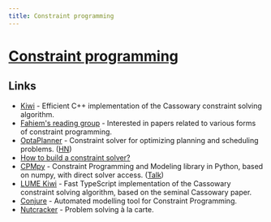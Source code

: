 ```yaml
---
title: Constraint programming
---
```


# [Constraint programming](https://en.wikipedia.org/wiki/Constraint_programming)

## Links

- [Kiwi](https://github.com/nucleic/kiwi) - Efficient C++ implementation of the Cassowary constraint solving algorithm.
- [Fahiem's reading group](http://www.cs.toronto.edu/~ozan/cpgroup/) - Interested in papers related to various forms of constraint programming.
- [OptaPlanner](https://www.optaplanner.org/) - Constraint solver for optimizing planning and scheduling problems. ([HN](https://news.ycombinator.com/item?id=24761714))
- [How to build a constraint solver?](https://opensourc.es/blog/constraint-solver-1/)
- [CPMpy](https://github.com/CPMpy/cpmpy) - Constraint Programming and Modeling library in Python, based on numpy, with direct solver access. ([Talk](https://www.youtube.com/watch?v=A4mmmDAdusQ))
- [LUME Kiwi](https://github.com/lume/kiwi) - Fast TypeScript implementation of the Cassowary constraint solving algorithm, based on the seminal Cassowary paper.
- [Conjure](https://github.com/conjure-cp/conjure) - Automated modelling tool for Constraint Programming.
- [Nutcracker](https://github.com/TomasMikula/nutcracker) - Problem solving à la carte.